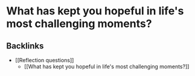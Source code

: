 # What has kept you hopeful in life's most challenging moments?

## Backlinks
* [[Reflection questions]]
	* [[What has kept you hopeful in life's most challenging moments?]]

<!-- {BearID:123E347C-EDBC-486A-9BF7-30D9CB5BB2B5-92666-0000AEAC323FEFFE} -->
